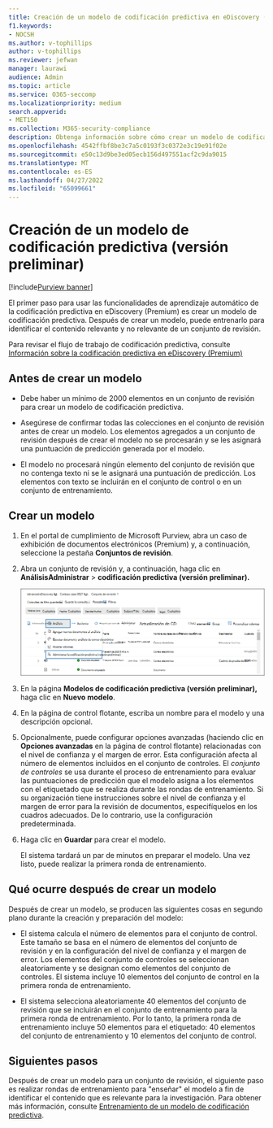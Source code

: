 ```yaml
---
title: Creación de un modelo de codificación predictiva en eDiscovery (Premium)
f1.keywords:
- NOCSH
ms.author: v-tophillips
author: v-tophillips
ms.reviewer: jefwan
manager: laurawi
audience: Admin
ms.topic: article
ms.service: O365-seccomp
ms.localizationpriority: medium
search.appverid:
- MET150
ms.collection: M365-security-compliance
description: Obtenga información sobre cómo crear un modelo de codificación predictiva en eDiscovery (Premium). Este es el primer paso para usar las funcionalidades de aprendizaje automático en eDiscovery (Premium) para ayudarle a identificar contenido relevante y no relevante en un conjunto de revisión.
ms.openlocfilehash: 4542ffbf8be3c7a5c0193f3c0372e3c19e91f02e
ms.sourcegitcommit: e50c13d9be3ed05ecb156d497551acf2c9da9015
ms.translationtype: MT
ms.contentlocale: es-ES
ms.lasthandoff: 04/27/2022
ms.locfileid: "65099661"
---
```

# <a name="create-a-predictive-coding-model-preview"></a>Creación de un modelo de codificación predictiva (versión preliminar)

[!include[Purview banner](../includes/purview-rebrand-banner.md)]

El primer paso para usar las funcionalidades de aprendizaje automático de la codificación predictiva en eDiscovery (Premium) es crear un modelo de codificación predictiva. Después de crear un modelo, puede entrenarlo para identificar el contenido relevante y no relevante de un conjunto de revisión.

Para revisar el flujo de trabajo de codificación predictiva, consulte [Información sobre la codificación predictiva en eDiscovery (Premium)](predictive-coding-overview.md#the-predictive-coding-workflow)

## <a name="before-you-create-a-model"></a>Antes de crear un modelo

- Debe haber un mínimo de 2000 elementos en un conjunto de revisión para crear un modelo de codificación predictiva.

- Asegúrese de confirmar todas las colecciones en el conjunto de revisión antes de crear un modelo. Los elementos agregados a un conjunto de revisión después de crear el modelo no se procesarán y se les asignará una puntuación de predicción generada por el modelo.

- El modelo no procesará ningún elemento del conjunto de revisión que no contenga texto ni se le asignará una puntuación de predicción. Los elementos con texto se incluirán en el conjunto de control o en un conjunto de entrenamiento.

## <a name="create-a-model"></a>Crear un modelo

1. En el portal de cumplimiento de Microsoft Purview, abra un caso de exhibición de documentos electrónicos (Premium) y, a continuación, seleccione la pestaña **Conjuntos de revisión**.

2. Abra un conjunto de revisión y, a continuación, haga clic en **AnálisisAdministrar** >  **codificación predictiva (versión preliminar).**

   ![Haga clic en el menú desplegable Analizar del conjunto de revisión para ir a la página Codificación predictiva.](..\media\ManagePredictiveCoding.png)

3. En la página **Modelos de codificación predictiva (versión preliminar),** haga clic en **Nuevo modelo**.

4. En la página de control flotante, escriba un nombre para el modelo y una descripción opcional.

5. Opcionalmente, puede configurar opciones avanzadas (haciendo clic en **Opciones avanzadas** en la página de control flotante) relacionadas con el nivel de confianza y el margen de error. Esta configuración afecta al número de elementos incluidos en el conjunto de controles. El *conjunto de controles* se usa durante el proceso de entrenamiento para evaluar las puntuaciones de predicción que el modelo asigna a los elementos con el etiquetado que se realiza durante las rondas de entrenamiento. Si su organización tiene instrucciones sobre el nivel de confianza y el margen de error para la revisión de documentos, especifíquelos en los cuadros adecuados. De lo contrario, use la configuración predeterminada.

6. Haga clic en **Guardar** para crear el modelo.

   El sistema tardará un par de minutos en preparar el modelo. Una vez listo, puede realizar la primera ronda de entrenamiento.

## <a name="what-happens-after-you-create-a-model"></a>Qué ocurre después de crear un modelo

Después de crear un modelo, se producen las siguientes cosas en segundo plano durante la creación y preparación del modelo:

- El sistema calcula el número de elementos para el conjunto de control. Este tamaño se basa en el número de elementos del conjunto de revisión y en la configuración del nivel de confianza y el margen de error. Los elementos del conjunto de controles se seleccionan aleatoriamente y se designan como elementos del conjunto de controles. El sistema incluye 10 elementos del conjunto de control en la primera ronda de entrenamiento.

- El sistema selecciona aleatoriamente 40 elementos del conjunto de revisión que se incluirán en el conjunto de entrenamiento para la primera ronda de entrenamiento. Por lo tanto, la primera ronda de entrenamiento incluye 50 elementos para el etiquetado: 40 elementos del conjunto de entrenamiento y 10 elementos del conjunto de control.

## <a name="next-steps"></a>Siguientes pasos

Después de crear un modelo para un conjunto de revisión, el siguiente paso es realizar rondas de entrenamiento para "enseñar" el modelo a fin de identificar el contenido que es relevante para la investigación. Para obtener más información, consulte [Entrenamiento de un modelo de codificación predictiva](predictive-coding-train-model.md).
